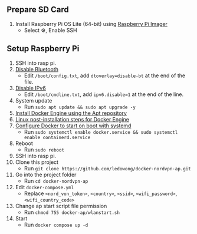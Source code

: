## Prepare SD Card
1. Install Raspberry Pi OS Lite (64-bit) using [Raspberry Pi Imager](https://www.raspberrypi.com/software/)
    - Select ⚙️, Enable SSH

## Setup Raspberry Pi
1. SSH into rasp pi.
2. [Disable Bluetooth](https://di-marco.net/blog/it/2020-04-18-tips-disabling_bluetooth_on_raspberry_pi/)
    - Edit `/boot/config.txt`, add `dtoverlay=disable-bt` at the end of the file.
3. [Disable IPv6](https://www.howtoraspberry.com/2020/04/disable-ipv6-on-raspberry-pi/)
    - Edit `/boot/cmdline.txt`, add `ipv6.disable=1` at the end of the line.
4. System update
    - Run `sudo apt update && sudo apt upgrade -y` 
5. [Install Docker Engine using the Apt repository](https://docs.docker.com/engine/install/debian/#install-using-the-repository)
6. [Linux post-installation steps for Docker Engine](https://docs.docker.com/engine/install/linux-postinstall/)
7. [Configure Docker to start on boot with systemd](https://docs.docker.com/engine/install/linux-postinstall/#configure-docker-to-start-on-boot-with-systemd)
    - Run `sudo systemctl enable docker.service && sudo systemctl enable containerd.service`
8. Reboot
    - Run `sudo reboot`
9. SSH into rasp pi.
10. Clone this project
    - Run `git clone https://github.com/ledowong/docker-nordvpn-ap.git`
11. Go into the project folder
    - Run `cd docker-nordvpn-ap`
12. Edit `docker-compose.yml`
    - Replace `<nord_von_token>`, `<country>`, `<ssid>`, `<wifi_password>`, `<wifi_country_code>`
13. Change ap start script file permission
    - Run `chmod 755 docker-ap/wlanstart.sh`
15. Start
    - Run `docker compose up -d`
